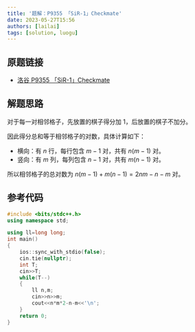 ```yaml
---
title: '题解：P9355 「SiR-1」Checkmate'
date: 2023-05-27T15:56
authors: [lailai]
tags: [solution, luogu]
---
```


## 原题链接

- [洛谷 P9355 「SiR-1」Checkmate](https://www.luogu.com.cn/problem/P9355)

<!-- truncate -->

## 解题思路

对于每一对相邻格子，先放置的棋子得分加 $1$，后放置的棋子不加分。

因此得分总和等于相邻格子的对数，具体计算如下：

- 横向：有 $n$ 行，每行包含 $m-1$ 对，共有 $n(m-1)$ 对。
- 竖向：有 $m$ 列，每列包含 $n-1$ 对，共有 $m(n-1)$ 对。

所以相邻格子的总对数为 $n(m-1)+m(n-1)=2nm-n-m$ 对。

## 参考代码

```cpp
#include <bits/stdc++.h>
using namespace std;

using ll=long long;
int main()
{
	ios::sync_with_stdio(false);
	cin.tie(nullptr);
	int T;
	cin>>T;
	while(T--)
	{
		ll n,m;
		cin>>n>>m;
		cout<<n*m*2-n-m<<'\n';
	}
	return 0;
}
```
